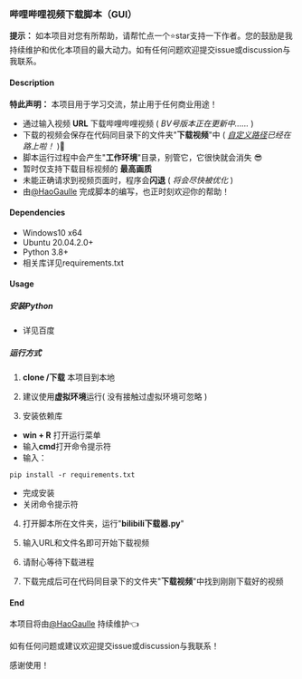 ### 哔哩哔哩视频下载脚本（GUI）

**提示：** 如本项目对您有所帮助，请帮忙点一个⭐star支持一下作者。您的鼓励是我持续维护和优化本项目的最大动力。如有任何问题欢迎提交issue或discussion与我联系。



#### Description

**特此声明：** 本项目用于学习交流，禁止用于任何商业用途！

- 通过输入视频 **URL** 下载哔哩哔哩视频 ( *BV号版本正在更新中......* )
- 下载的视频会保存在代码同目录下的文件夹"**下载视频**"中 ( *<u>自定义路径</u>已经在路上啦！* ):clap:
- 脚本运行过程中会产生"**工作环境**"目录，别管它，它很快就会消失 :sunglasses:
- 暂时仅支持下载目标视频的 **最高画质**
- 未能正确请求到视频页面时，程序会**闪退** ( *将会尽快被优化* )
- 由[@HaoGaulle](https://github.com/HaoGaulle) 完成脚本的编写，也正时刻欢迎你的帮助！



#### Dependencies

- Windows10 x64 
- Ubuntu 20.04.2.0+
- Python 3.8+
- 相关库详见requirements.txt



#### Usage

##### 安装Python
- 详见百度

##### 运行方式

1.  **clone /下载** 本项目到本地

2.  建议使用**虚拟环境**运行( 没有接触过虚拟环境可忽略 )

3.  安装依赖库

   - **win + R** 打开运行菜单
   - 输入**cmd**打开命令提示符
   - 输入：

   ```
   pip install -r requirements.txt
   ```

   - 完成安装
   - 关闭命令提示符

4.  打开脚本所在文件夹，运行"**bilibili下载器.py**"

5.  输入URL和文件名即可开始下载视频

6. 请耐心等待下载进程

7. 下载完成后可在代码同目录下的文件夹"**下载视频**"中找到刚刚下载好的视频



#### End

本项目将由[@HaoGaulle](https://github.com/HaoGaulle) 持续维护:point_left:

如有任何问题或建议欢迎提交issue或discussion与我联系！

感谢使用！
